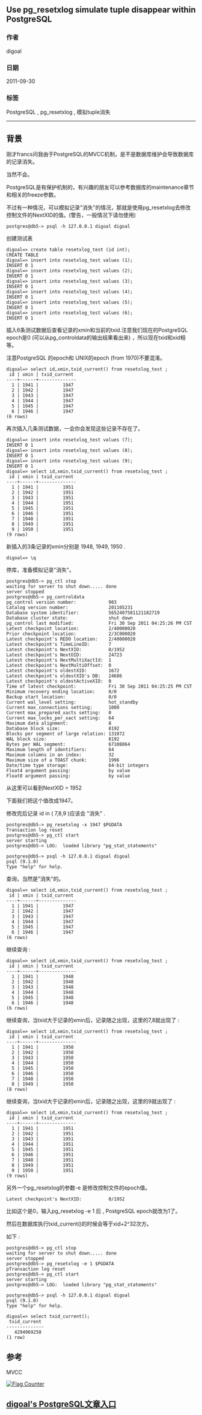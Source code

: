## Use pg_resetxlog simulate tuple disappear within PostgreSQL  
                
### 作者               
digoal                
                
### 日期              
2011-09-30                  
                
### 标签              
PostgreSQL , pg_resetxlog , 模拟tuple消失                                
                
----              
                
## 背景     
刚才francs问我由于PostgreSQL的MVCC机制，是不是数据库维护会导致数据库的记录消失。  
  
当然不会。  
  
PostgreSQL是有保护机制的，有兴趣的朋友可以参考数据库的maintenance章节和相关的freeze参数。  
  
不过有一种情况，可以模拟记录"消失"的情况，那就是使用pg_resetxlog去修改控制文件的NextXID的值。(警告，一般情况下请勿使用)  
  
```  
postgres@db5-> psql -h 127.0.0.1 digoal digoal  
```  
  
创建测试表  
  
```  
digoal=> create table resetxlog_test (id int);  
CREATE TABLE  
digoal=> insert into resetxlog_test values (1);  
INSERT 0 1  
digoal=> insert into resetxlog_test values (2);  
INSERT 0 1  
digoal=> insert into resetxlog_test values (3);  
INSERT 0 1  
digoal=> insert into resetxlog_test values (4);  
INSERT 0 1  
digoal=> insert into resetxlog_test values (5);  
INSERT 0 1  
digoal=> insert into resetxlog_test values (6);  
INSERT 0 1  
```  
  
插入6条测试数据后查看记录的xmin和当前的txid.注意我们现在的PostgreSQL epoch是0 (可以从pg_controldata的输出结果看出来) ，所以现在txid和xid相等。  
  
注意PostgreSQL 的epoch和 UNIX的epoch (from 1970)不要混淆。  
  
```  
digoal=> select id,xmin,txid_current() from resetxlog_test ;  
 id | xmin | txid_current   
----+------+--------------  
  1 | 1941 |         1947  
  2 | 1942 |         1947  
  3 | 1943 |         1947  
  4 | 1944 |         1947  
  5 | 1945 |         1947  
  6 | 1946 |         1947  
(6 rows)  
```  
  
再次插入几条测试数据，一会你会发现这些记录不存在了。  
  
```  
digoal=> insert into resetxlog_test values (7);  
INSERT 0 1  
digoal=> insert into resetxlog_test values (8);  
INSERT 0 1  
digoal=> insert into resetxlog_test values (9);  
INSERT 0 1  
digoal=> select id,xmin,txid_current() from resetxlog_test ;  
 id | xmin | txid_current   
----+------+--------------  
  1 | 1941 |         1951  
  2 | 1942 |         1951  
  3 | 1943 |         1951  
  4 | 1944 |         1951  
  5 | 1945 |         1951  
  6 | 1946 |         1951  
  7 | 1948 |         1951  
  8 | 1949 |         1951  
  9 | 1950 |         1951  
(9 rows)  
```  
  
新插入的3条记录的xmin分别是 1948, 1949, 1950 .  
  
```  
digoal=> \q  
```  
  
停库，准备模拟记录"消失"。  
  
```  
postgres@db5-> pg_ctl stop  
waiting for server to shut down..... done  
server stopped  
postgres@db5-> pg_controldata   
pg_control version number:            903  
Catalog version number:               201105231  
Database system identifier:           5652407581121182719  
Database cluster state:               shut down  
pg_control last modified:             Fri 30 Sep 2011 04:25:26 PM CST  
Latest checkpoint location:           2/40000020  
Prior checkpoint location:            2/3C000020  
Latest checkpoint's REDO location:    2/40000020  
Latest checkpoint's TimeLineID:       7  
Latest checkpoint's NextXID:          0/1952  
Latest checkpoint's NextOID:          24723  
Latest checkpoint's NextMultiXactId:  1  
Latest checkpoint's NextMultiOffset:  0  
Latest checkpoint's oldestXID:        1672  
Latest checkpoint's oldestXID's DB:   24686  
Latest checkpoint's oldestActiveXID:  0  
Time of latest checkpoint:            Fri 30 Sep 2011 04:25:25 PM CST  
Minimum recovery ending location:     0/0  
Backup start location:                0/0  
Current wal_level setting:            hot_standby  
Current max_connections setting:      1000  
Current max_prepared_xacts setting:   0  
Current max_locks_per_xact setting:   64  
Maximum data alignment:               8  
Database block size:                  8192  
Blocks per segment of large relation: 131072  
WAL block size:                       8192  
Bytes per WAL segment:                67108864  
Maximum length of identifiers:        64  
Maximum columns in an index:          32  
Maximum size of a TOAST chunk:        1996  
Date/time type storage:               64-bit integers  
Float4 argument passing:              by value  
Float8 argument passing:              by value  
```  
  
从这里可以看到NextXID = 1952  
  
下面我们把这个值改成1947。  
  
修改完后记录 id in ( 7,8,9 )应该会 "消失" .  
  
```  
postgres@db5-> pg_resetxlog -x 1947 $PGDATA  
Transaction log reset  
postgres@db5-> pg_ctl start  
server starting  
postgres@db5-> LOG:  loaded library "pg_stat_statements"  
  
postgres@db5-> psql -h 127.0.0.1 digoal digoal  
psql (9.1.0)  
Type "help" for help.  
```  
  
查询，当然是"消失"的。  
  
```  
digoal=> select id,xmin,txid_current() from resetxlog_test ;  
 id | xmin | txid_current   
----+------+--------------  
  1 | 1941 |         1947  
  2 | 1942 |         1947  
  3 | 1943 |         1947  
  4 | 1944 |         1947  
  5 | 1945 |         1947  
  6 | 1946 |         1947  
(6 rows)  
```  
  
继续查询 :   
  
```  
digoal=> select id,xmin,txid_current() from resetxlog_test ;  
 id | xmin | txid_current   
----+------+--------------  
  1 | 1941 |         1948  
  2 | 1942 |         1948  
  3 | 1943 |         1948  
  4 | 1944 |         1948  
  5 | 1945 |         1948  
  6 | 1946 |         1948  
(6 rows)  
```  
  
继续查询，当txid大于记录的xmin后，记录随之出现，这里的7,8就出现了 :   
  
```  
digoal=> select id,xmin,txid_current() from resetxlog_test ;  
 id | xmin | txid_current   
----+------+--------------  
  1 | 1941 |         1950  
  2 | 1942 |         1950  
  3 | 1943 |         1950  
  4 | 1944 |         1950  
  5 | 1945 |         1950  
  6 | 1946 |         1950  
  7 | 1948 |         1950  
  8 | 1949 |         1950  
(8 rows)  
```  
  
继续查询，当txid大于记录的xmin后，记录随之出现，这里的9就出现了 :   
  
```  
digoal=> select id,xmin,txid_current() from resetxlog_test ;  
 id | xmin | txid_current   
----+------+--------------  
  1 | 1941 |         1951  
  2 | 1942 |         1951  
  3 | 1943 |         1951  
  4 | 1944 |         1951  
  5 | 1945 |         1951  
  6 | 1946 |         1951  
  7 | 1948 |         1951  
  8 | 1949 |         1951  
  9 | 1950 |         1951  
(9 rows)  
```  
  
另外一个pg_resetxlog的参数-e 是修改控制文件的epoch值。  
  
```  
Latest checkpoint's NextXID:          0/1952  
```  
  
比如这个是0，输入pg_resetxlog -e 1 后 , PostgreSQL epoch就改为1了。  
  
然后在数据库执行txid_current()的时候会等于xid+2^32次方。  
  
如下 :   
  
```  
postgres@db5-> pg_ctl stop  
waiting for server to shut down..... done  
server stopped  
postgres@db5-> pg_resetxlog -e 1 $PGDATA  
pTransaction log reset  
postgres@db5-> pg_ctl start  
server starting  
postgres@db5-> LOG:  loaded library "pg_stat_statements"  
  
postgres@db5-> psql -h 127.0.0.1 digoal digoal  
psql (9.1.0)  
Type "help" for help.  
  
digoal=> select txid_current();  
 txid_current   
--------------  
   4294969250  
(1 row)  
```  
  
## 参考  
MVCC  
  
  
  
<a rel="nofollow" href="http://info.flagcounter.com/h9V1"  ><img src="http://s03.flagcounter.com/count/h9V1/bg_FFFFFF/txt_000000/border_CCCCCC/columns_2/maxflags_12/viewers_0/labels_0/pageviews_0/flags_0/"  alt="Flag Counter"  border="0"  ></a>  
  
  
  
  
## [digoal's PostgreSQL文章入口](https://github.com/digoal/blog/blob/master/README.md "22709685feb7cab07d30f30387f0a9ae")
  
